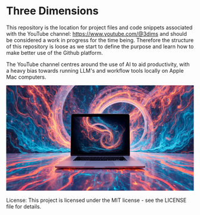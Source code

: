 # Three Dimensions

This repository is the location for project files and code snippets associated with the YouTube channel: https://www.youtube.com/@3dims and should be considered a work in progress for the time being. Therefore the structure of this repository is loose as we start to define the purpose and learn how to make better use of the Github platform. 

The YouTube channel centres around the use of AI to aid productivity, with a heavy bias towards running LLM's and workflow tools locally on Apple Mac computers. 

![image](https://github.com/ThreeDims/ThreeDimensions/blob/main/Assets/n8n_00002_.png)


License: This project is licensed under the MIT license - see the LICENSE file for details.
